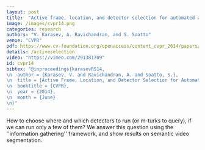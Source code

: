 ```yaml
---
layout: post
title:  "Active frame, location, and detector selection for automated and manual video annotation"
image: /images/cvpr14.png
categories: research
authors: "V. Karasev, A. Ravichandran, and S. Soatto"
venue: "CVPR"
pdf: https://www.cv-foundation.org/openaccess/content_cvpr_2014/papers/Karasev_Active_Frame_Location_2014_CVPR_paper.pdf
details: /activeselection
video: "https://vimeo.com/291381709"
id: cvpr14
bibtex: "@inproceedings{karasevRS14,
\n  author = {Karasev, V. and Ravichandran, A. and Soatto, S.},
\n  title = {Active Frame, Location, and Detector Selection for Automated and Manual Video Annotation},
\n  booktitle = {CVPR},
\n  year = {2014},
\n  month = {June}
\n}"
---
```

How to choose where and which detectors to run (or m-turks to query), if we can run only a few of them? We answer this question using the ''information gathering'' framework, and show results on semantic video segmentation.
